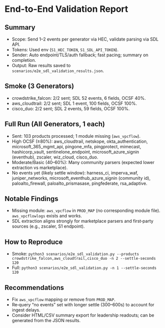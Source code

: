 # End-to-End Validation Report

## Summary
- Scope: Send 1–2 events per generator via HEC, validate parsing via SDL API.
- Tokens: Used env (`S1_HEC_TOKEN`, `S1_SDL_API_TOKEN`).
- Sender: Auto endpoint/TLS/auth fallback; fast pacing; summary on completion.
- Output: Raw results saved to `scenarios/e2e_sdl_validation_results.json`.

## Smoke (3 Generators)
- crowdstrike_falcon: 2/2 sent; SDL 52 events, 6 fields, OCSF 40%.
- aws_cloudtrail: 2/2 sent; SDL 1 event, 100 fields, OCSF 100%.
- cisco_duo: 2/2 sent; SDL 2 events, 59 fields, OCSF 100%.

## Full Run (All Generators, 1 each)
- Sent: 103 products processed; 1 module missing (`aws_vpcflow`).
- High OCSF (≥80%): aws_cloudtrail, netskope, okta_authentication, microsoft_365_mgmt_api, pingone_mfa, pingprotect, mimecast, hashicorp_vault, sentinelone_endpoint, microsoft_azure_signin (eventhub), zscaler, wiz_cloud, cisco_duo.
- Moderate/Basic (40–60%): Many community parsers (expected lower extraction vs marketplace).
- No events yet (likely settle window): harness_ci, imperva_waf, juniper_networks, microsoft_eventhub_azure_signin (community id), paloalto_firewall, paloalto_prismasase, pingfederate, rsa_adaptive.

## Notable Findings
- Missing module: `aws_vpcflow` in `PROD_MAP` (no corresponding module file). `aws_vpcflowlogs` exists and works.
- SDL extraction aligns strongly for marketplace parsers and first‑party sources (e.g., zscaler, S1 endpoint).

## How to Reproduce
- Smoke: `python3 scenarios/e2e_sdl_validation.py --products crowdstrike_falcon,aws_cloudtrail,cisco_duo -n 2 --settle-seconds 120`
- Full: `python3 scenarios/e2e_sdl_validation.py -n 1 --settle-seconds 120`

## Recommendations
- Fix `aws_vpcflow` mapping or remove from `PROD_MAP`.
- Re‑query “no events” set with longer settle (300–600s) to account for ingest delays.
- Consider HTML/CSV summary export for leadership readouts; can be generated from the JSON results.

